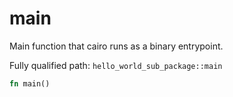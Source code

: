 # main

Main function that cairo runs as a binary entrypoint.

Fully qualified path: `hello_world_sub_package::main`

```rust
fn main()
```


